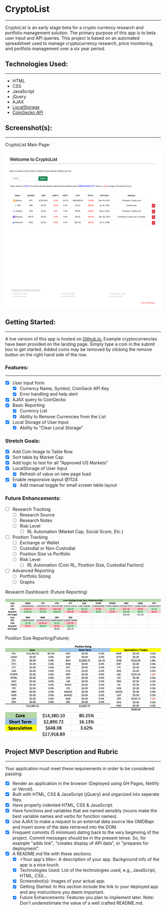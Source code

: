 # CryptoList
--- 

CryptoList is an early stage beta for a crypto currency research and portfolio management solution. The primary purpose of this app is to beta user input and API queries. This project is based on an automated spreadsheet used to manage cryptocurrency research, price monitoring, and portfolio management over a six year period. 

## Technologies Used: 
--- 

- HTML
- CSS
- JavaScript
- jQuery
- AJAX
- [LocalStorage](https://developer.mozilla.org/en-US/docs/Web/API/Window/localStorage)
- [CoinGecko API](https://www.coingecko.com/en/api)

## Screenshot(s):
--- 
CryptoList Main Page:

![Main Page](images/cryptolist_main.png)

## Getting Started: 
--- 

A live version of this app is hosted on [Github.io.](https://pclarytx10.github.io) Example cryptocurrencies have been provided on the landing page. Simply type a coin in the submit box to get started. Added coins may be removed by clicking the remove button on the right hand side of the row.

### Features:
--- 

- [x] User input form
  - [x] Currency Name, Symbol, CoinGeck API Key
  - [x] Error handling and help alert
- [x] AJAX query to CoinGecko
- [x] Basic Reporting
  - [x] Currency List
  - [x] Ability to Remove Currencies from the List
- [x] Local Storage of User Input
  - [x] Ability to "Clear Local Storage"

### Stretch Goals:

- [x] Add Coin Image to Table Row
- [x] Sort table by Market Cap
- [x] Add logic to test for all "Approved US Markets"
- [x] LocalStorage of User Input
  - [x] Refresh of value on new page load
- [x] Enable responsive layout @1124 
  - [x] Add manual toggle for small screen table layout
  
### Future Enhancements:

- [ ] Research Tracking
  - [ ] Research Source
  - [ ] Research Notes
  - [ ] Risk Level
    - [ ] RL Automation (Market Cap, Social Score, Etc.)
- [ ] Position Tracking
  - [ ] Exchange or Wallet
  - [ ] Custodial or Non-Custodial  
  - [ ] Position Size vs Portfolio
  - [ ] Risk Level 
    - [ ] RL Automation (Coin RL, Position Size, Custodial Factors)
- [ ] Advanced Reporting
  - [ ] Portfolio Sizing
  - [ ] Graphs

Research Dashboard: (Future Reporting)

![Research Dashboard](/images/research_dashboard.png)

Position Size Reporting(Future):

![Position Sizing](images/position_sizing.png)
![Position Sizing2](images/position_sizing2.png)


## Project MVP Description and Rubric
--- 

Your application must meet these requirements in order to be considered passing:

- [x] Render an application in the browser (Deployed using GH Pages, Netlify or Vercel).
- [x] Built with HTML, CSS & JavaScript (jQuery) and organized into seperate files.
- [x]  Have properly indented HTML, CSS & JavaScript.
- [x]  Have functions and variables that are named sensibly (nouns make the best variable names and verbs for function names).
- [x] Use AJAX to make a request to an external data source like OMDBapi and insert some of the data retrieved into the DOM.
- [x] Frequent commits (5 minimum) dating back to the very beginning of the project. Commit messages should be in the present tense. So, for example "adds link", "creates display of API data", or "prepares for deployment".
- [x] A README.md file with these sections:
  - [x]  <Your app's title>: A description of your app. Background info of the app is a nice touch.
  - [x] Technologies Used: List of the technologies used, e.g., JavaScript, HTML, CSS...
  - [x] Screenshot(s): Images of your actual app.
  - [x] Getting Started: In this section include the link to your deployed app and any instructions you deem important.
  - [x] Future Enhancements: Features you plan to implement later.
    Note: Don't underestimate the value of a well crafted README.md. 
